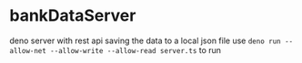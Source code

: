 # bankDataServer

deno server with rest api saving the data to a local json file use
`deno run --allow-net --allow-write --allow-read server.ts` to run
